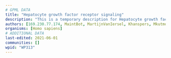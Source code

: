 ```yaml
---
# GPML DATA
title: "Hepatocyte growth factor receptor signaling"
description: "This is a temporary description for Hepatocyte growth factor receptor signaling"
authors: [169.230.77.174, MaintBot, MartijnVanIersel, Khanspers, Mkutmon, Zari, Roelod, Eweitz, DeSl]
organisms: [Homo sapiens]
# ADDITIONAL DATA
last-edited: 2021-06-01
communities: []
wpid: "WP313"
---
```

